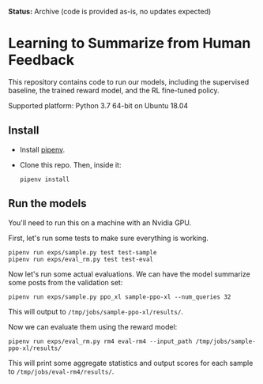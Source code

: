 **Status:** Archive (code is provided as-is, no updates expected)

# Learning to Summarize from Human Feedback

This repository contains code to run our models, including the supervised baseline, the trained reward model, and the RL fine-tuned policy.

Supported platform: Python 3.7 64-bit on Ubuntu 18.04

## Install

- Install [pipenv](https://github.com/pypa/pipenv#installation).

- Clone this repo.  Then, inside it:
  ```
  pipenv install
  ```

## Run the models

You'll need to run this on a machine with an Nvidia GPU.

First, let's run some tests to make sure everything is working.
```
pipenv run exps/sample.py test test-sample
pipenv run exps/eval_rm.py test test-eval
```

Now let's run some actual evaluations. We can have the model summarize some posts from the validation set:
```
pipenv run exps/sample.py ppo_xl sample-ppo-xl --num_queries 32
```
This will output to `/tmp/jobs/sample-ppo-xl/results/`.

Now we can evaluate them using the reward model:
```
pipenv run exps/eval_rm.py rm4 eval-rm4 --input_path /tmp/jobs/sample-ppo-xl/results/ 
```
This will print some aggregate statistics and output scores for each sample to `/tmp/jobs/eval-rm4/results/`.

